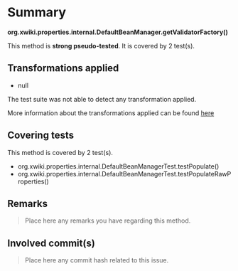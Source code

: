 # Summary
**org.xwiki.properties.internal.DefaultBeanManager.getValidatorFactory()**

This method is **strong pseudo-tested**.
It is covered by 2 test(s). 


## Transformations applied

- null


The test suite was not able to detect any transformation applied.

More information about the transformations applied can be found [here](https://github.com/STAMP-project/pitest-descartes)

## Covering tests
This method is covered by 2 test(s).
* org.xwiki.properties.internal.DefaultBeanManagerTest.testPopulate()
* org.xwiki.properties.internal.DefaultBeanManagerTest.testPopulateRawProperties()


## Remarks
> Place here any remarks you have regarding this method.

## Involved commit(s)

> Place here any commit hash related to this issue.
